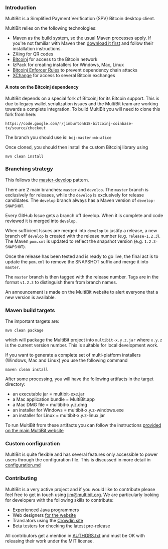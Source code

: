 ### Introduction

MultiBit is a Simplified Payment Verification (SPV) Bitcoin desktop client.

MultiBit relies on the following technologies:

* Maven as the build system, so the usual Maven processes apply. If you're not familiar
with Maven then [download it first](http://maven.apache.org) and follow their installation instructions.
* ZXing for QR codes
* [Bitcoinj](https://code.google.com/p/bitcoinj/) for access to the Bitcoin network
* IzPack for creating installers for Windows, Mac, Linux
* [Bitcoinj Enforcer Rules](https://github.com/gary-rowe/BitcoinjEnforcerRules) to prevent dependency chain attacks
* [XChange](https://github.com/timmolter/XChange) for access to several Bitcoin exchanges

#### A note on the Bitcoinj dependency

MultiBit depends on a special fork of Bitcoinj for its Bitcoin support. This is due to legacy wallet serialization issues
and the MultiBit team are working towards a complete integration. To build MultiBit you will need to clone this fork from
here:
```
https://code.google.com/r/jimburton618-bitcoinj-coinbase-tx/source/checkout
```

The branch you should use is: `bcj-master-mb-alice`

Once cloned, you should then install the custom Bitcoinj library using

```
mvn clean install
```

### Branching strategy

This follows the  [master-develop](http://nvie.com/posts/a-successful-git-branching-model/) pattern.

There are 2 main branches: `master` and `develop`. The `master` branch is exclusively for releases, while the `develop`
is exclusively for release candidates. The `develop` branch always has a Maven version of `develop-SNAPSHOT`.

Every GitHub Issue gets a branch off develop. When it is complete and code reviewed it is merged into `develop`.

When sufficient Issues are merged into `develop` to justify a release, a new branch off `develop` is created with the release number (e.g. `release-1.2.3`).
The Maven `pom.xml` is updated to reflect the snapshot version (e.g. `1.2.3-SNAPSHOT`).

Once the release has been tested and is ready to go live, the final act is to update the `pom.xml` to remove the SNAPSHOT suffix and merge it into `master`.

The `master` branch is then tagged with the release number. Tags are in the format `v1.2.3` to distinguish them from branch names.

An announcement is made on the MultiBit website to alert everyone that a new version is available.

### Maven build targets

The important targets are:

```
mvn clean package
```

which will package the MultiBit project into `multibit-x.y.z.jar` where `x.y.z` is the current version
number. This is suitable for local development work.

If you want to generate a complete set of multi-platform installers (Windows, Mac and Linux) you 
use the following command

```
maven clean install
```

After some processing, you will have the following artifacts in the target directory:

* an executable jar = multibit-exe.jar
* a Mac application bundle = MultiBit.app
* a Mac DMG file = multibit-x.y.z.dmg
* an installer for Windows = multibit-x.y.z-windows.exe
* an installer for Linux = multibit-x.y.z-linux.jar

To run MultiBit from these artifacts you can follow the instructions [provided on the main MultiBit
website](https://multibit.org/help.html)

### Custom configuration

MultiBit is quite flexible and has several features only accessible to power users through the configuration file. This
is discussed in more detail in [configuration.md](configuration.md)

### Contributing

MultiBit is a very active project and if you would like to contribute please feel free to get in touch using [jim@multibit.org](mailto:jim@multibit.org).
We are particularly looking for developers with the following skills to contribute:

* Experienced Java programmers
* Web designers [for the website](https://github.com/jim618/multibit-website)
* Translators using the [Crowdin site](http://translate.multibit.org/)
* Beta testers for checking the latest pre-release

All contributors get a mention in [AUTHORS.txt](AUTHORS.txt) and must be OK with releasing their work under the MIT license.